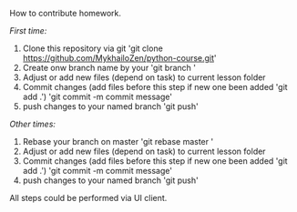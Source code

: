 How to contribute homework.

*First time:*
1) Clone this repository via git
'git clone https://github.com/MykhailoZen/python-course.git'
2) Create onw branch name by your <name-surname> 'git branch <name-surname>'
3) Adjust or add new files (depend on task) to current lesson folder
4) Commit changes (add files before this step if new one been added 'git add .') 'git commit -m commit message'
5) push changes to your named branch 'git push'

*Other times:*
1) Rebase your branch on master 'git rebase master <name-surname>'
2) Adjust or add new files (depend on task) to current lesson folder
3) Commit changes (add files before this step if new one been added 'git add .') 'git commit -m commit message'
4) push changes to your named branch 'git push'

All steps could be performed via UI client.
